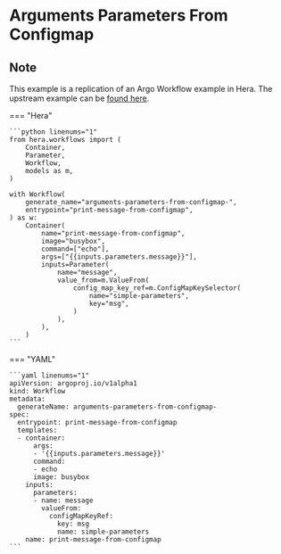 # Arguments Parameters From Configmap

## Note

This example is a replication of an Argo Workflow example in Hera.
The upstream example can be [found here](https://github.com/argoproj/argo-workflows/blob/main/examples/arguments-parameters-from-configmap.yaml).




=== "Hera"

    ```python linenums="1"
    from hera.workflows import (
        Container,
        Parameter,
        Workflow,
        models as m,
    )

    with Workflow(
        generate_name="arguments-parameters-from-configmap-",
        entrypoint="print-message-from-configmap",
    ) as w:
        Container(
            name="print-message-from-configmap",
            image="busybox",
            command=["echo"],
            args=["{{inputs.parameters.message}}"],
            inputs=Parameter(
                name="message",
                value_from=m.ValueFrom(
                    config_map_key_ref=m.ConfigMapKeySelector(
                        name="simple-parameters",
                        key="msg",
                    )
                ),
            ),
        )
    ```

=== "YAML"

    ```yaml linenums="1"
    apiVersion: argoproj.io/v1alpha1
    kind: Workflow
    metadata:
      generateName: arguments-parameters-from-configmap-
    spec:
      entrypoint: print-message-from-configmap
      templates:
      - container:
          args:
          - '{{inputs.parameters.message}}'
          command:
          - echo
          image: busybox
        inputs:
          parameters:
          - name: message
            valueFrom:
              configMapKeyRef:
                key: msg
                name: simple-parameters
        name: print-message-from-configmap
    ```

